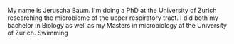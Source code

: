 My name is Jeruscha Baum. I'm doing a PhD at the University of Zurich researching the microbiome of the upper respiratory tract.
I did both my bachelor in Biology as well as my Masters in microbiology at the University of Zurich.
Swimming
